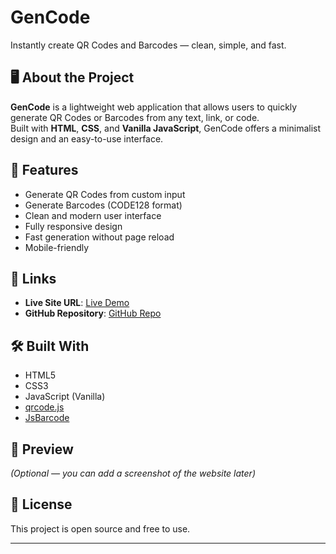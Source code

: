# GenCode

Instantly create QR Codes and Barcodes — clean, simple, and fast.

## 🖥️ About the Project

**GenCode** is a lightweight web application that allows users to quickly generate QR Codes or Barcodes from any text, link, or code.  
Built with **HTML**, **CSS**, and **Vanilla JavaScript**, GenCode offers a minimalist design and an easy-to-use interface.

## 🎯 Features

- Generate QR Codes from custom input
- Generate Barcodes (CODE128 format)
- Clean and modern user interface
- Fully responsive design
- Fast generation without page reload
- Mobile-friendly

## 🚀 Links

- **Live Site URL**: [Live Demo](https://fernandojosecc.github.io/gencode/)
- **GitHub Repository**: [GitHub Repo](https://github.com/fernandojosecc/gencode)


## 🛠️ Built With

- HTML5
- CSS3
- JavaScript (Vanilla)
- [qrcode.js](https://github.com/soldair/node-qrcode)
- [JsBarcode](https://github.com/lindell/JsBarcode)

## 📸 Preview

_(Optional — you can add a screenshot of the website later)_

## 📜 License

This project is open source and free to use.

---
